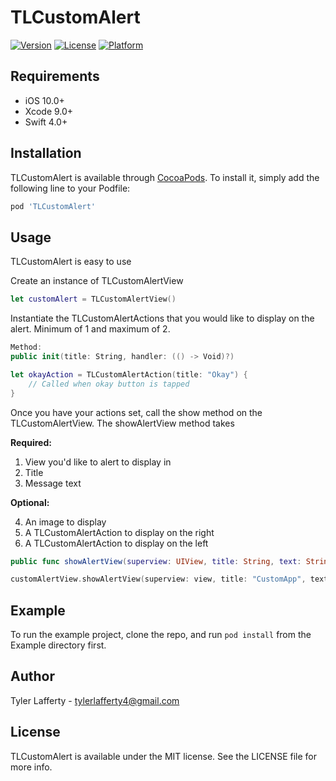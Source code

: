 # TLCustomAlert

<!--[![CI Status](https://img.shields.io/travis/tylerlafferty4@gmail.com/TLCustomAlert.svg?style=flat)](https://travis-ci.org/tylerlafferty4@gmail.com/TLCustomAlert)-->
[![Version](https://img.shields.io/cocoapods/v/TLCustomAlert.svg?style=flat)](https://cocoapods.org/pods/TLCustomAlert)
[![License](https://img.shields.io/cocoapods/l/TLCustomAlert.svg?style=flat)](https://cocoapods.org/pods/TLCustomAlert)
[![Platform](https://img.shields.io/cocoapods/p/TLCustomAlert.svg?style=flat)](https://cocoapods.org/pods/TLCustomAlert)

## Requirements
- iOS 10.0+
- Xcode 9.0+
- Swift 4.0+

## Installation

TLCustomAlert is available through [CocoaPods](https://cocoapods.org). To install
it, simply add the following line to your Podfile:

```ruby
pod 'TLCustomAlert'
```

## Usage
TLCustomAlert is easy to use

Create an instance of TLCustomAlertView

```swift
let customAlert = TLCustomAlertView()
```

Instantiate the TLCustomAlertActions that you would like to display on the alert. Minimum of 1 and maximum of 2.

```swift
Method:
public init(title: String, handler: (() -> Void)?)
```

```swift
let okayAction = TLCustomAlertAction(title: "Okay") {
    // Called when okay button is tapped
}
```

Once you have your actions set, call the show method on the TLCustomAlertView. The showAlertView method takes

**Required:**

1. View you'd like to alert to display in
2. Title
3. Message text

**Optional:**

4. An image to display
5. A TLCustomAlertAction to display on the right
6. A TLCustomAlertAction to display on the left

```swift
public func showAlertView(superview: UIView, title: String, text: String, img: String?=nil, confirmAction: TLCustomAlertAction?=nil, cancelAction: TLCustomAlertAction?=nil)
```

```swift
customAlertView.showAlertView(superview: view, title: "CustomApp", text: "This is a custom alert message", confirmAction: okayAction, cancelAction: cancelAction)
```

## Example

To run the example project, clone the repo, and run `pod install` from the Example directory first.



## Author

Tyler Lafferty - tylerlafferty4@gmail.com

## License

TLCustomAlert is available under the MIT license. See the LICENSE file for more info.
